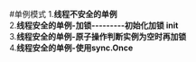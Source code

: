 #单例模式
1.__线程不安全的单例__  
2.__线程安全的单例-加锁---------初始化加锁 init__  
3.__线程安全的单例-原子操作判断实例为空时再加锁__  
4.__线程安全的单例-使用sync.Once__
